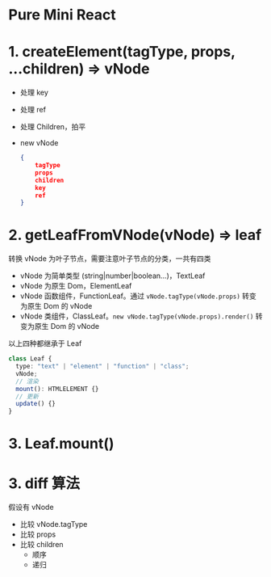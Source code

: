 # Pure Mini React

# 1. createElement(tagType, props, ...children) => vNode

- 处理 key
- 处理 ref
- 处理 Children，拍平
- new vNode

  ```json
  {
      tagType
      props
      children
      key
      ref
  }

  ```

# 2. getLeafFromVNode(vNode) => leaf

转换 vNode 为叶子节点，需要注意叶子节点的分类，一共有四类

- vNode 为简单类型 (string|number|boolean...)，TextLeaf
- vNode 为原生 Dom，ElementLeaf
- vNode 函数组件，FunctionLeaf。通过 `vNode.tagType(vNode.props)` 转变为原生 Dom 的 vNode
- vNode 类组件，ClassLeaf。`new vNode.tagType(vNode.props).render()` 转变为原生 Dom 的 vNode

以上四种都继承于 Leaf

```ts
class Leaf {
  type: "text" | "element" | "function" | "class";
  vNode;
  // 渲染
  mount(): HTMLELEMENT {}
  // 更新
  update() {}
}
```

# 3. Leaf.mount()

# 3. diff 算法

假设有 vNode

- 比较 vNode.tagType
- 比较 props
- 比较 children
  - 顺序
  - 递归
